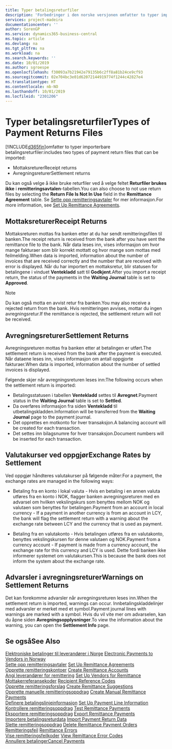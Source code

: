 ```yaml
---
title: Typer betalingsreturfiler
description: 'Forbedringer i den norske versjonen omfatter to typer importerbare betalingsreturfiler:'
services: project-madeira
documentationcenter: ''
author: SorenGP
ms.service: dynamics365-business-central
ms.topic: article
ms.devlang: na
ms.tgt_pltfrm: na
ms.workload: na
ms.search.keywords: ''
ms.date: 10/01/2019
ms.author: sgroespe
ms.openlocfilehash: f30093a7b21942e79135b6c2ff8a81b24ce9cf93
ms.sourcegitcommit: 02e704bc3e01d62072144919774f1244c42827e4
ms.translationtype: HT
ms.contentlocale: nb-NO
ms.lasthandoff: 10/01/2019
ms.locfileid: "2301206"
---
```

# <a name="types-of-payment-returns-files"></a><span data-ttu-id="ce7b1-103">Typer betalingsreturfiler</span><span class="sxs-lookup"><span data-stu-id="ce7b1-103">Types of Payment Returns Files</span></span>
[!INCLUDE[d365fin](../../includes/d365fin_md.md)]<span data-ttu-id="ce7b1-104">omfatter to typer importerbare betalingsreturfiler:</span><span class="sxs-lookup"><span data-stu-id="ce7b1-104">includes two types of payment return files that can be imported:</span></span>  

- <span data-ttu-id="ce7b1-105">Mottaksreturer</span><span class="sxs-lookup"><span data-stu-id="ce7b1-105">Receipt returns</span></span>  
- <span data-ttu-id="ce7b1-106">Avregningsreturer</span><span class="sxs-lookup"><span data-stu-id="ce7b1-106">Settlement returns</span></span>  

<span data-ttu-id="ce7b1-107">Du kan også velge å ikke bruke returfiler ved å velge feltet **Returfiler brukes ikke** i **remitteringsavtalen**-tabellen.</span><span class="sxs-lookup"><span data-stu-id="ce7b1-107">You can also choose to not use return files by selecting the **Return File Is Not In Use** field in the **Remittance Agreement** table.</span></span> <span data-ttu-id="ce7b1-108">Se [Sette opp remitteringsavtaler](how-to-set-up-remittance-agreements.md) for mer informasjon.</span><span class="sxs-lookup"><span data-stu-id="ce7b1-108">For more information, see [Set Up Remittance Agreements](how-to-set-up-remittance-agreements.md).</span></span>  

## <a name="receipt-returns"></a><span data-ttu-id="ce7b1-109">Mottaksreturer</span><span class="sxs-lookup"><span data-stu-id="ce7b1-109">Receipt Returns</span></span>  
<span data-ttu-id="ce7b1-110">Mottaksreturen mottas fra banken etter at du har sendt remitteringsfilen til banken.</span><span class="sxs-lookup"><span data-stu-id="ce7b1-110">The receipt return is received from the bank after you have sent the remittance file to the bank.</span></span> <span data-ttu-id="ce7b1-111">Når data leses inn, vises informasjon om hvor mange fakturaer som blir korrekt mottatt og hvor mange som mottas med feilmelding.</span><span class="sxs-lookup"><span data-stu-id="ce7b1-111">When data is imported, information about the number of invoices that are received correctly and the number that are received with error is displayed.</span></span> <span data-ttu-id="ce7b1-112">Når du har importert en mottaksretur, blir statusen for betalingene i vinduet **Ventekladd** satt til **Godkjent**.</span><span class="sxs-lookup"><span data-stu-id="ce7b1-112">After you import a receipt return, the status of the payments in the **Waiting Journal** table is set to **Approved**.</span></span>  

> [!NOTE]  
>  <span data-ttu-id="ce7b1-113">Du kan også motta en avvist retur fra banken.</span><span class="sxs-lookup"><span data-stu-id="ce7b1-113">You may also receive a rejected return from the bank.</span></span> <span data-ttu-id="ce7b1-114">Hvis remitteringen avvises, mottar du ingen avregningsretur.</span><span class="sxs-lookup"><span data-stu-id="ce7b1-114">If the remittance is rejected, the settlement return will not be received.</span></span>  

## <a name="settlement-returns"></a><span data-ttu-id="ce7b1-115">Avregningsreturer</span><span class="sxs-lookup"><span data-stu-id="ce7b1-115">Settlement Returns</span></span>  
<span data-ttu-id="ce7b1-116">Avregningsreturen mottas fra banken etter at betalingen er utført.</span><span class="sxs-lookup"><span data-stu-id="ce7b1-116">The settlement return is received from the bank after the payment is executed.</span></span> <span data-ttu-id="ce7b1-117">Når dataene leses inn, vises informasjon om antall oppgjorte fakturaer.</span><span class="sxs-lookup"><span data-stu-id="ce7b1-117">When data is imported, information about the number of settled invoices is displayed.</span></span>  

<span data-ttu-id="ce7b1-118">Følgende skjer når avregningsreturen leses inn:</span><span class="sxs-lookup"><span data-stu-id="ce7b1-118">The following occurs when the settlement return is imported:</span></span>  

- <span data-ttu-id="ce7b1-119">Betalingsstatusen i tabellen **Ventekladd** settes til **Avregnet**.</span><span class="sxs-lookup"><span data-stu-id="ce7b1-119">Payment status in the **Waiting Journal** table is set to **Settled**.</span></span>  
- <span data-ttu-id="ce7b1-120">Da overføres informasjon fra siden **Ventekladd** til utbetalingskladden.</span><span class="sxs-lookup"><span data-stu-id="ce7b1-120">Information will be transferred from the **Waiting Journal** page to the payment journal.</span></span>  
- <span data-ttu-id="ce7b1-121">Det opprettes en motkonto for hver transaksjon.</span><span class="sxs-lookup"><span data-stu-id="ce7b1-121">A balancing account will be created for each transaction.</span></span>  
- <span data-ttu-id="ce7b1-122">Det settes inn bilagsnumre for hver transaksjon.</span><span class="sxs-lookup"><span data-stu-id="ce7b1-122">Document numbers will be inserted for each transaction.</span></span>  

## <a name="exchange-rates-by-settlement"></a><span data-ttu-id="ce7b1-123">Valutakurser ved oppgjør</span><span class="sxs-lookup"><span data-stu-id="ce7b1-123">Exchange Rates by Settlement</span></span>  
<span data-ttu-id="ce7b1-124">Ved oppgjør håndteres valutakurser på følgende måter:</span><span class="sxs-lookup"><span data-stu-id="ce7b1-124">For a payment, the exchange rates are managed in the following ways:</span></span>  

- <span data-ttu-id="ce7b1-125">Betaling fra en konto i lokal valuta - Hvis en betaling i en annen valuta utføres fra en konto i NOK, flagger banken avregningsreturen med en advarsel om hvilken vekslingskurs som benyttes mellom NOK og valutaen som benyttes for betalingen.</span><span class="sxs-lookup"><span data-stu-id="ce7b1-125">Payment from an account in local currency - If a payment in another currency is from an account in LCY, the bank will flag the settlement return with a warning about the exchange rate between LCY and the currency that is used as payment.</span></span>  

- <span data-ttu-id="ce7b1-126">Betaling fra en valutakonto - Hvis betalingen utføres fra en valutakonto, benyttes vekslingskursen for denne valutaen og NOK.</span><span class="sxs-lookup"><span data-stu-id="ce7b1-126">Payment from a currency account - If payment is made from a currency account, the exchange rate for this currency and LCY is used.</span></span> <span data-ttu-id="ce7b1-127">Dette fordi banken ikke informerer systemet om valutakursen.</span><span class="sxs-lookup"><span data-stu-id="ce7b1-127">This is because the bank does not inform the system about the exchange rate.</span></span>  

## <a name="warnings-on-settlement-returns"></a><span data-ttu-id="ce7b1-128">Advarsler i avregningsreturer</span><span class="sxs-lookup"><span data-stu-id="ce7b1-128">Warnings on Settlement Returns</span></span>  
<span data-ttu-id="ce7b1-129">Det kan forekomme advarsler når avregningsreturen leses inn.</span><span class="sxs-lookup"><span data-stu-id="ce7b1-129">When the settlement return is imported, warnings can occur.</span></span> <span data-ttu-id="ce7b1-130">Innbetalingskladdelinjer med advarsler er merket med et symbol.</span><span class="sxs-lookup"><span data-stu-id="ce7b1-130">Payment journal lines with warnings are marked with a symbol.</span></span> <span data-ttu-id="ce7b1-131">Hvis du vil vite mer om advarselen, kan du åpne siden **Avregningsopplysninger**.</span><span class="sxs-lookup"><span data-stu-id="ce7b1-131">To view the information about the warning, you can open the **Settlement Info** page.</span></span>  

## <a name="see-also"></a><span data-ttu-id="ce7b1-132">Se også</span><span class="sxs-lookup"><span data-stu-id="ce7b1-132">See Also</span></span>  
 <span data-ttu-id="ce7b1-133">[Elektroniske betalinger til leverandører i Norge](electronic-payments-to-vendors-in-norway.md) </span><span class="sxs-lookup"><span data-stu-id="ce7b1-133">[Electronic Payments to Vendors in Norway](electronic-payments-to-vendors-in-norway.md) </span></span>  
 <span data-ttu-id="ce7b1-134">[Sette opp remitteringsavtaler](how-to-set-up-remittance-agreements.md) </span><span class="sxs-lookup"><span data-stu-id="ce7b1-134">[Set Up Remittance Agreements](how-to-set-up-remittance-agreements.md) </span></span>  
 <span data-ttu-id="ce7b1-135">[Opprette remitteringskontoer](how-to-create-remittance-accounts.md) </span><span class="sxs-lookup"><span data-stu-id="ce7b1-135">[Create Remittance Accounts](how-to-create-remittance-accounts.md) </span></span>  
 <span data-ttu-id="ce7b1-136">[Angi leverandører for remittering](how-to-set-up-vendors-for-remittance.md) </span><span class="sxs-lookup"><span data-stu-id="ce7b1-136">[Set Up Vendors for Remittance](how-to-set-up-vendors-for-remittance.md) </span></span>  
 <span data-ttu-id="ce7b1-137">[Mottakerreferansekoder](recipient-reference-codes.md) </span><span class="sxs-lookup"><span data-stu-id="ce7b1-137">[Recipient Reference Codes](recipient-reference-codes.md) </span></span>  
 <span data-ttu-id="ce7b1-138">[Opprette remitteringsforslag](how-to-create-remittance-suggestions.md) </span><span class="sxs-lookup"><span data-stu-id="ce7b1-138">[Create Remittance Suggestions](how-to-create-remittance-suggestions.md) </span></span>  
 <span data-ttu-id="ce7b1-139">[Opprette manuelle remitteringsoppdrag](how-to-create-manual-remittance-payments.md) </span><span class="sxs-lookup"><span data-stu-id="ce7b1-139">[Create Manual Remittance Payments](how-to-create-manual-remittance-payments.md) </span></span>  
 <span data-ttu-id="ce7b1-140">[Definere betalingslinjeinformasjon](how-to-set-up-payment-line-information.md) </span><span class="sxs-lookup"><span data-stu-id="ce7b1-140">[Set Up Payment Line Information](how-to-set-up-payment-line-information.md) </span></span>  
 <span data-ttu-id="ce7b1-141">[Kontrollere remitteringsoppdrag](how-to-test-remittance-payments.md) </span><span class="sxs-lookup"><span data-stu-id="ce7b1-141">[Test Remittance Payments](how-to-test-remittance-payments.md) </span></span>  
 <span data-ttu-id="ce7b1-142">[Eksportere remitteringsoppdrag](how-to-export-remittance-payments.md) </span><span class="sxs-lookup"><span data-stu-id="ce7b1-142">[Export Remittance Payments](how-to-export-remittance-payments.md) </span></span>  
 <span data-ttu-id="ce7b1-143">[Importere betalingsreturdata](how-to-import-payment-return-data.md) </span><span class="sxs-lookup"><span data-stu-id="ce7b1-143">[Import Payment Return Data](how-to-import-payment-return-data.md) </span></span>  
 <span data-ttu-id="ce7b1-144">[Slette remitteringsoppdrag](how-to-delete-remittance-payment-orders.md) </span><span class="sxs-lookup"><span data-stu-id="ce7b1-144">[Delete Remittance Payment Orders](how-to-delete-remittance-payment-orders.md) </span></span>  
 <span data-ttu-id="ce7b1-145">[Remitteringsfeil](remittance-errors.md) </span><span class="sxs-lookup"><span data-stu-id="ce7b1-145">[Remittance Errors](remittance-errors.md) </span></span>  
 <span data-ttu-id="ce7b1-146">[Vise remitteringsfeilkoder](how-to-view-remittance-error-codes.md) </span><span class="sxs-lookup"><span data-stu-id="ce7b1-146">[View Remittance Error Codes](how-to-view-remittance-error-codes.md) </span></span>  
 [<span data-ttu-id="ce7b1-147">Annullere betalinger</span><span class="sxs-lookup"><span data-stu-id="ce7b1-147">Cancel Payments</span></span>](how-to-cancel-payments.md)
